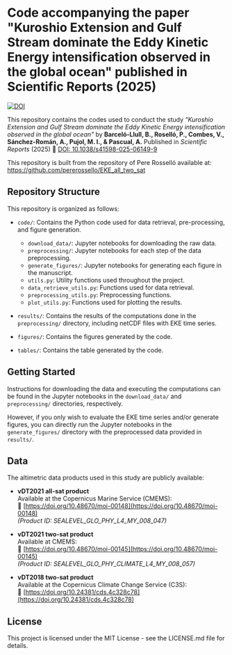 # Code accompanying the paper "Kuroshio Extension and Gulf Stream dominate the Eddy Kinetic Energy intensification observed in the global ocean" published in Scientific Reports (2025)

[![DOI](https://zenodo.org/badge/DOI/10.5281/zenodo.15655616.svg)](https://doi.org/10.5281/zenodo.15655616)


This repository contains the codes used to conduct the study *"Kuroshio Extension and Gulf Stream dominate the Eddy Kinetic Energy intensification observed in the global ocean"*  by  **Barceló-Llull, B., Roselló, P., Combes, V., Sánchez-Román, A., Pujol, M. I., & Pascual, A.**  Published in *Scientific Reports* (2025) 🔗 [DOI: 10.1038/s41598-025-06149-9](https://doi.org/10.1038/s41598-025-06149-9)

This repository is built from the repository of Pere Rosselló available at: https://github.com/pererossello/EKE_all_two_sat

## Repository Structure
This repository is organized as follows:

- `code/`: Contains the Python code used for data retrieval, pre-processing, and figure generation.
    - `download_data/`: Jupyter notebooks for downloading the raw data.
    - `preprocessing/`: Jupyter notebooks for each step of the data preprocessing.
    - `generate_figures/`: Jupyter notebooks for generating each figure in the manuscript.  
    - `utils.py`: Utility functions used throughout the project.
    - `data_retrieve_utils.py`: Functions used for data retrieval.
    - `preprocessing_utils.py`: Preprocessing functions.
    - `plot_utils.py`: Functions used for plotting the results.
    
    
- `results/`: Contains the results of the computations done in the `preprocessing/` directory, including netCDF files with EKE time series.
- `figures/`: Contains the figures generated by the code.
- `tables/`: Contains the table generated by the code.

## Getting Started
Instructions for downloading the data and executing the computations can be found in the Jupyter notebooks in the `download_data/` and `preprocessing/` directories, respectively. 

However, if you only wish to evaluate the EKE time series and/or generate figures, you can directly run the Jupyter notebooks in the `generate_figures/` directory with the preprocessed data provided in `results/`.

## Data

The altimetric data products used in this study are publicly available:

- **vDT2021 all-sat product**  
  Available at the Copernicus Marine Service (CMEMS):  
  🔗 [https://doi.org/10.48670/moi-00148](https://doi.org/10.48670/moi-00148)  
  *(Product ID: SEALEVEL_GLO_PHY_L4_MY_008_047)*

- **vDT2021 two-sat product**  
  Available at CMEMS:  
  🔗 [https://doi.org/10.48670/moi-00145](https://doi.org/10.48670/moi-00145)  
  *(Product ID: SEALEVEL_GLO_PHY_CLIMATE_L4_MY_008_057)*

- **vDT2018 two-sat product**  
  Available at the Copernicus Climate Change Service (C3S):  
  🔗 [https://doi.org/10.24381/cds.4c328c78](https://doi.org/10.24381/cds.4c328c78)


## License
This project is licensed under the MIT License - see the LICENSE.md file for details.
